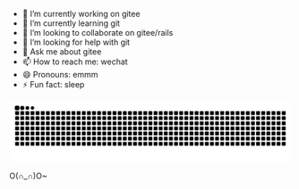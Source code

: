 - 🔭 I’m currently working on gitee
- 🌱 I’m currently learning git
- 👯 I’m looking to collaborate on gitee/rails
- 🤔 I’m looking for help with git
- 💬 Ask me about gitee 
- 📫 How to reach me: wechat
- 😄 Pronouns: emmm
- ⚡ Fun fact: sleep

<picture>
  <source media="(prefers-color-scheme: dark)" srcset="https://github.com/zhangliwen/zhangliwen/blob/output/github-contribution-grid-snake.svg">
  <source media="(prefers-color-scheme: light)" srcset="https://github.com/zhangliwen/zhangliwen/blob/output/github-contribution-grid-snake.svg">
  <img alt="github contribution grid snake animation" src="https://github.com/zhangliwen/zhangliwen/blob/output/github-contribution-grid-snake.svg">
</picture>

O(∩_∩)O~
